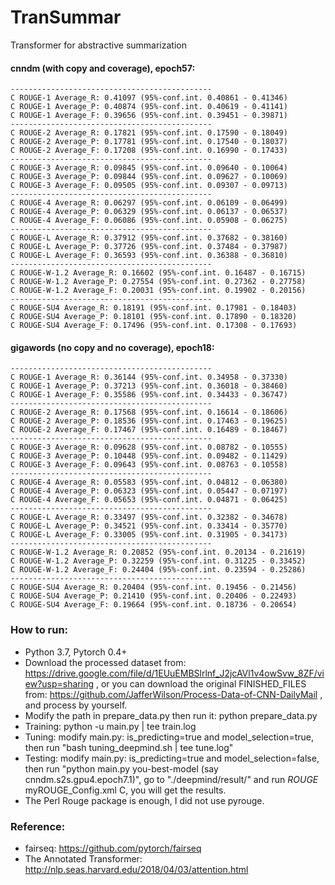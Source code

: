# TranSummar
Transformer for abstractive summarization

#### cnndm (with copy and coverage), epoch57:
```
---------------------------------------------
C ROUGE-1 Average_R: 0.41097 (95%-conf.int. 0.40861 - 0.41346)
C ROUGE-1 Average_P: 0.40874 (95%-conf.int. 0.40619 - 0.41141)
C ROUGE-1 Average_F: 0.39656 (95%-conf.int. 0.39451 - 0.39871)
---------------------------------------------
C ROUGE-2 Average_R: 0.17821 (95%-conf.int. 0.17590 - 0.18049)
C ROUGE-2 Average_P: 0.17781 (95%-conf.int. 0.17540 - 0.18037)
C ROUGE-2 Average_F: 0.17208 (95%-conf.int. 0.16990 - 0.17433)
---------------------------------------------
C ROUGE-3 Average_R: 0.09845 (95%-conf.int. 0.09640 - 0.10064)
C ROUGE-3 Average_P: 0.09844 (95%-conf.int. 0.09627 - 0.10069)
C ROUGE-3 Average_F: 0.09505 (95%-conf.int. 0.09307 - 0.09713)
---------------------------------------------
C ROUGE-4 Average_R: 0.06297 (95%-conf.int. 0.06109 - 0.06499)
C ROUGE-4 Average_P: 0.06329 (95%-conf.int. 0.06137 - 0.06537)
C ROUGE-4 Average_F: 0.06086 (95%-conf.int. 0.05908 - 0.06275)
---------------------------------------------
C ROUGE-L Average_R: 0.37912 (95%-conf.int. 0.37682 - 0.38160)
C ROUGE-L Average_P: 0.37726 (95%-conf.int. 0.37484 - 0.37987)
C ROUGE-L Average_F: 0.36593 (95%-conf.int. 0.36388 - 0.36810)
---------------------------------------------
C ROUGE-W-1.2 Average_R: 0.16602 (95%-conf.int. 0.16487 - 0.16715)
C ROUGE-W-1.2 Average_P: 0.27554 (95%-conf.int. 0.27362 - 0.27758)
C ROUGE-W-1.2 Average_F: 0.20031 (95%-conf.int. 0.19902 - 0.20156)
---------------------------------------------
C ROUGE-SU4 Average_R: 0.18191 (95%-conf.int. 0.17981 - 0.18403)
C ROUGE-SU4 Average_P: 0.18101 (95%-conf.int. 0.17890 - 0.18320)
C ROUGE-SU4 Average_F: 0.17496 (95%-conf.int. 0.17308 - 0.17693)
```
#### gigawords (no copy and no coverage), epoch18:
```
---------------------------------------------
C ROUGE-1 Average_R: 0.36144 (95%-conf.int. 0.34958 - 0.37330)
C ROUGE-1 Average_P: 0.37213 (95%-conf.int. 0.36018 - 0.38460)
C ROUGE-1 Average_F: 0.35586 (95%-conf.int. 0.34433 - 0.36747)
---------------------------------------------
C ROUGE-2 Average_R: 0.17568 (95%-conf.int. 0.16614 - 0.18606)
C ROUGE-2 Average_P: 0.18536 (95%-conf.int. 0.17463 - 0.19625)
C ROUGE-2 Average_F: 0.17467 (95%-conf.int. 0.16489 - 0.18467)
---------------------------------------------
C ROUGE-3 Average_R: 0.09628 (95%-conf.int. 0.08782 - 0.10555)
C ROUGE-3 Average_P: 0.10448 (95%-conf.int. 0.09482 - 0.11429)
C ROUGE-3 Average_F: 0.09643 (95%-conf.int. 0.08763 - 0.10558)
---------------------------------------------
C ROUGE-4 Average_R: 0.05583 (95%-conf.int. 0.04812 - 0.06380)
C ROUGE-4 Average_P: 0.06323 (95%-conf.int. 0.05447 - 0.07197)
C ROUGE-4 Average_F: 0.05653 (95%-conf.int. 0.04871 - 0.06425)
---------------------------------------------
C ROUGE-L Average_R: 0.33497 (95%-conf.int. 0.32382 - 0.34678)
C ROUGE-L Average_P: 0.34521 (95%-conf.int. 0.33414 - 0.35770)
C ROUGE-L Average_F: 0.33005 (95%-conf.int. 0.31905 - 0.34173)
---------------------------------------------
C ROUGE-W-1.2 Average_R: 0.20852 (95%-conf.int. 0.20134 - 0.21619)
C ROUGE-W-1.2 Average_P: 0.32259 (95%-conf.int. 0.31225 - 0.33452)
C ROUGE-W-1.2 Average_F: 0.24404 (95%-conf.int. 0.23594 - 0.25286)
---------------------------------------------
C ROUGE-SU4 Average_R: 0.20404 (95%-conf.int. 0.19456 - 0.21456)
C ROUGE-SU4 Average_P: 0.21410 (95%-conf.int. 0.20406 - 0.22493)
C ROUGE-SU4 Average_F: 0.19664 (95%-conf.int. 0.18736 - 0.20654)
```

### How to run:
- Python 3.7, Pytorch 0.4+
- Download the processed dataset from: https://drive.google.com/file/d/1EUuEMBSlrlnf_J2jcAVl1v4owSvw_8ZF/view?usp=sharing , or you can download the original FINISHED_FILES from: https://github.com/JafferWilson/Process-Data-of-CNN-DailyMail , and process by yourself.
- Modify the path in prepare_data.py then run it: python prepare_data.py
- Training: python -u main.py | tee train.log
- Tuning: modify main.py: is_predicting=true and model_selection=true, then run "bash tuning_deepmind.sh | tee tune.log"
- Testing: modify main.py: is_predicting=true and model_selection=false, then run "python main.py you-best-model (say cnndm.s2s.gpu4.epoch7.1)", go to "./deepmind/result/" and run  $ROUGE$ myROUGE_Config.xml C, you will get the results.
- The Perl Rouge package is enough, I did not use pyrouge.

### Reference:
- fairseq: https://github.com/pytorch/fairseq
- The Annotated Transformer: http://nlp.seas.harvard.edu/2018/04/03/attention.html

